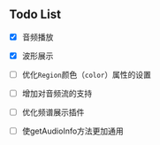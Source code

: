 ## Todo List

- [x] 音频播放
- [x] 波形展示
- [ ] 优化`Region`颜色（`color`）属性的设置
- [ ] 增加对音频流的支持
- [ ] 优化频谱展示插件
- [ ] 使getAudioInfo方法更加通用

